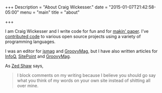+++
Description = "About Craig Wickesser."
date = "2015-01-07T21:42:58-05:00"
menu = "main"
title = "about"

+++

I am Craig Wickesser and I write code for fun and for [makin' paper](http://www.urbandictionary.com/define.php?term=Makin%27+Paper). I've [contributed
code](https://osrc.dfm.io/mindscratch/) to various open source projects using
a variety of programming languages.

I was an editor for [jsmag](http://www.jsmag.com/) and [GroovyMag](http://groovymag.com/), but I have also written articles for [InfoQ](http://www.infoq.com/author/Craig-Wickesser), [SitePoint](http://www.sitepoint.com/author/cwickesser/) and [GroovyMag](http://www.groovymag.com/authors).

As [Zed Shaw](http://zedshaw.com/about/) says,

> I block comments on my writing because I believe you should go say what you think of my words on your own site instead of shitting all over mine.
